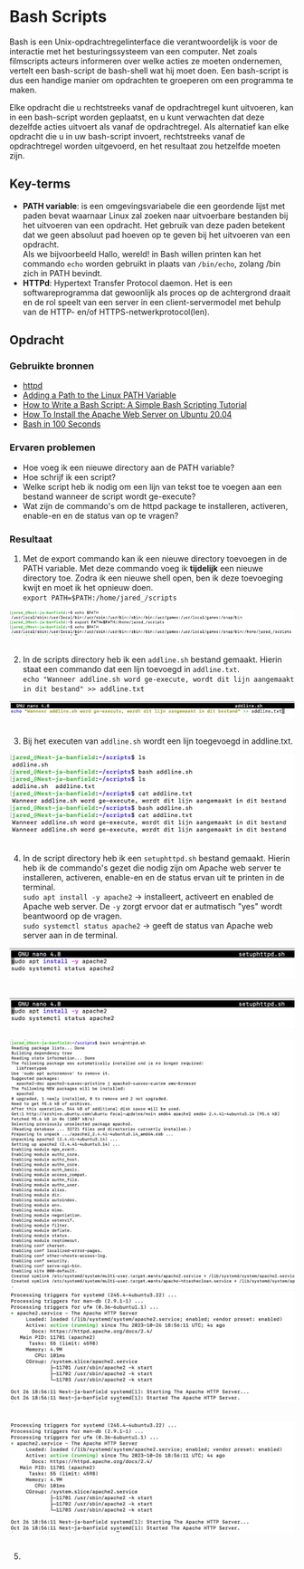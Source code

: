 # Bash Scripts
Bash is een Unix-opdrachtregelinterface die verantwoordelijk is voor de interactie met het besturingssysteem van een computer. Net zoals filmscripts acteurs informeren over welke acties ze moeten ondernemen, vertelt een bash-script de bash-shell wat hij moet doen. Een bash-script is dus een handige manier om opdrachten te groeperen om een ​​programma te maken.

Elke opdracht die u rechtstreeks vanaf de opdrachtregel kunt uitvoeren, kan in een bash-script worden geplaatst, en u kunt verwachten dat deze dezelfde acties uitvoert als vanaf de opdrachtregel. Als alternatief kan elke opdracht die u in uw bash-script invoert, rechtstreeks vanaf de opdrachtregel worden uitgevoerd, en het resultaat zou hetzelfde moeten zijn.

## Key-terms
- **PATH variable**: is een omgevingsvariabele die een geordende lijst met paden bevat waarnaar Linux zal zoeken naar uitvoerbare bestanden bij het uitvoeren van een opdracht. Het gebruik van deze paden betekent dat we geen absoluut pad hoeven op te geven bij het uitvoeren van een opdracht.<br> 
Als we bijvoorbeeld Hallo, wereld! in Bash willen printen kan het commando `echo` worden gebruikt in plaats van `/bin/echo`, zolang /bin zich in PATH bevindt.
- **HTTPd**: Hypertext Transfer Protocol daemon. Het is een softwareprogramma dat gewoonlijk als proces op de achtergrond draait en de rol speelt van een server in een client-servermodel met behulp van de HTTP- en/of HTTPS-netwerkprotocol(len).

## Opdracht
### Gebruikte bronnen
- [httpd](https://en.wikipedia.org/wiki/Httpd)
- [Adding a Path to the Linux PATH Variable](https://www.baeldung.com/linux/path-variable)
- [How to Write a Bash Script: A Simple Bash Scripting Tutorial](https://www.datacamp.com/tutorial/how-to-write-bash-script-tutorial)
- [How To Install the Apache Web Server on Ubuntu 20.04](https://www.digitalocean.com/community/tutorials/how-to-install-the-apache-web-server-on-ubuntu-20-04)
- [Bash in 100 Seconds](https://www.youtube.com/watch?v=I4EWvMFj37g)

### Ervaren problemen
- Hoe voeg ik een nieuwe directory aan de PATH variable?
- Hoe schrijf ik een script?
- Welke script heb ik nodig om een lijn van tekst toe te voegen aan een bestand wanneer de script wordt ge-execute?
- Wat zijn de commando's om de httpd package te installeren, activeren, enable-en en de status van op te vragen?

### Resultaat
1. Met de export commando kan ik een nieuwe directory toevoegen in de PATH variable. Met deze commando voeg ik **tijdelijk** een nieuwe directory toe. Zodra ik een nieuwe shell open, ben ik deze toevoeging kwijt en moet ik het opnieuw doen.<br> 
`export PATH=$PATH:/home/jared_/scripts`

![Directory toevoegen in PATH](images/09-1_bash-scripts1.png)<br><br>

2. In de scripts directory heb ik een `addline.sh` bestand gemaakt. Hierin staat een commando dat een lijn toevoegd in `addline.txt`.<br> 
`echo "Wanneer addline.sh word ge-execute, wordt dit lijn aangemaakt in dit bestand" >> addline.txt`

![addline.sh maken](images/09-1_bash-scripts2.png)<br><br>

3.  Bij het executen van `addline.sh` wordt een lijn toegevoegd in addline.txt.

![execute addline.sh](images/09-1_bash-scripts3.png)<br><br>

4. In de script directory heb ik een `setuphttpd.sh` bestand gemaakt. Hierin heb ik de commando's gezet die nodig zijn om Apache web server te installeren, activeren, enable-en en de status ervan uit te printen in de terminal.<br> 
`sudo apt install -y apache2` -> installeert, activeert en enabled de Apache web server. De `-y` zorgt ervoor dat er autmatisch "yes" wordt beantwoord op de vragen.<br> 
`sudo systemctl status apache2` -> geeft de status van Apache web server aan in de terminal.

<img width="" alt="check status telnet" src="images/09-1_bash-scripts4-1.png?raw=true">
<br/><br/>

![setuphttpd.sh maken](images/09-1_bash-scripts4-1.png)<br><br>
![execute setuphttpd.sh](images/09-1_bash-scripts4-2.png)
![execute setuphttpd.sh](images/09-1_bash-scripts4-3.png)<br><br>

<img width="" alt="check status telnet" src="images/09-1_bash-scripts4-3.png?raw=true">
<br/><br/>

5. 